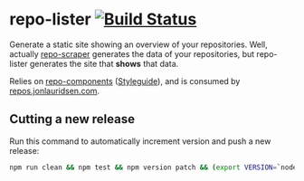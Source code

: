 # repo-lister [![Build Status](https://travis-ci.org/gaggle/repo-lister.svg?branch=master)](https://travis-ci.org/gaggle/repo-lister)
Generate a static site showing an overview of your repositories. Well, actually [repo-scraper][repo-scraper] generates the data of your repositories, but repo-lister generates the site that **shows** that data.

Relies on [repo-components][components] ([Styleguide][styleguide]), and is consumed by [repos.jonlauridsen.com][repos.jonlauridsen.com].


## Cutting a new release
Run this command to automatically increment version and push a new release:
```bash
npm run clean && npm test && npm version patch && (export VERSION=`node -p "require('./package.json').version"`; git push && git push origin v$VERSION)
```


[components]: https://github.com/gaggle/repo-components
[styleguide]: https://gaggle.github.io/repo-components/
[repo-scraper]: https://github.com/gaggle/repo-scraper
[repos.jonlauridsen.com]: https://github.com/gaggle/repos.jonlauridsen.com
